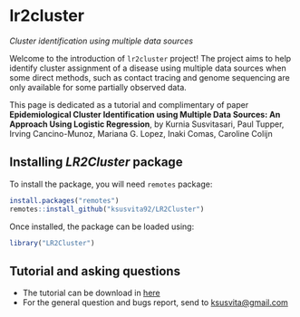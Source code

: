 # lr2cluster
*Cluster identification using multiple data sources*


Welcome to the introduction of `lr2cluster` project! The project aims to help identify cluster assignment of a disease using multiple data sources when some direct methods, such as contact tracing and genome sequencing are only available for some partially observed data.

This page is dedicated as a tutorial and complimentary of paper 
**Epidemiological Cluster Identification using Multiple Data Sources: An Approach Using Logistic Regression**, by
Kurnia Susvitasari, Paul Tupper, Irving Cancino-Munoz, Mariana G. Lopez, Inaki Comas, Caroline Colijn


## Installing *LR2Cluster* package
To install the package, you will need `remotes` package:

```r
install.packages("remotes")
remotes::install_github("ksusvita92/LR2Cluster")
```


Once installed, the package can be loaded using:

```r
library("LR2Cluster")
```

## Tutorial and asking questions
- The tutorial can be download in [here](vignettes/tutorial%20LR2Cluster.pdf)
- For the general question and bugs report, send to <ksusvita@gmail.com>
